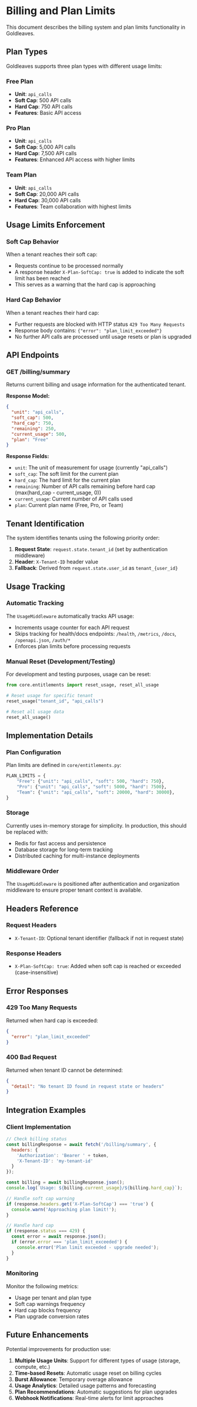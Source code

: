 # Billing and Plan Limits

This document describes the billing system and plan limits functionality in Goldleaves.

## Plan Types

Goldleaves supports three plan types with different usage limits:

### Free Plan
- **Unit**: `api_calls`
- **Soft Cap**: 500 API calls
- **Hard Cap**: 750 API calls
- **Features**: Basic API access

### Pro Plan
- **Unit**: `api_calls`
- **Soft Cap**: 5,000 API calls
- **Hard Cap**: 7,500 API calls
- **Features**: Enhanced API access with higher limits

### Team Plan
- **Unit**: `api_calls`
- **Soft Cap**: 20,000 API calls
- **Hard Cap**: 30,000 API calls
- **Features**: Team collaboration with highest limits

## Usage Limits Enforcement

### Soft Cap Behavior

When a tenant reaches their soft cap:
- Requests continue to be processed normally
- A response header `X-Plan-SoftCap: true` is added to indicate the soft limit has been reached
- This serves as a warning that the hard cap is approaching

### Hard Cap Behavior

When a tenant reaches their hard cap:
- Further requests are blocked with HTTP status `429 Too Many Requests`
- Response body contains: `{"error": "plan_limit_exceeded"}`
- No further API calls are processed until usage resets or plan is upgraded

## API Endpoints

### GET /billing/summary

Returns current billing and usage information for the authenticated tenant.

**Response Model:**
```json
{
  "unit": "api_calls",
  "soft_cap": 500,
  "hard_cap": 750,
  "remaining": 250,
  "current_usage": 500,
  "plan": "Free"
}
```

**Response Fields:**
- `unit`: The unit of measurement for usage (currently "api_calls")
- `soft_cap`: The soft limit for the current plan
- `hard_cap`: The hard limit for the current plan
- `remaining`: Number of API calls remaining before hard cap (max(hard_cap - current_usage, 0))
- `current_usage`: Current number of API calls used
- `plan`: Current plan name (Free, Pro, or Team)

## Tenant Identification

The system identifies tenants using the following priority order:

1. **Request State**: `request.state.tenant_id` (set by authentication middleware)
2. **Header**: `X-Tenant-ID` header value
3. **Fallback**: Derived from `request.state.user_id` as `tenant_{user_id}`

## Usage Tracking

### Automatic Tracking

The `UsageMiddleware` automatically tracks API usage:
- Increments usage counter for each API request
- Skips tracking for health/docs endpoints: `/health`, `/metrics`, `/docs`, `/openapi.json`, `/auth/*`
- Enforces plan limits before processing requests

### Manual Reset (Development/Testing)

For development and testing purposes, usage can be reset:

```python
from core.entitlements import reset_usage, reset_all_usage

# Reset usage for specific tenant
reset_usage("tenant_id", "api_calls")

# Reset all usage data
reset_all_usage()
```

## Implementation Details

### Plan Configuration

Plan limits are defined in `core/entitlements.py`:

```python
PLAN_LIMITS = {
    "Free": {"unit": "api_calls", "soft": 500, "hard": 750},
    "Pro": {"unit": "api_calls", "soft": 5000, "hard": 7500},
    "Team": {"unit": "api_calls", "soft": 20000, "hard": 30000},
}
```

### Storage

Currently uses in-memory storage for simplicity. In production, this should be replaced with:
- Redis for fast access and persistence
- Database storage for long-term tracking
- Distributed caching for multi-instance deployments

### Middleware Order

The `UsageMiddleware` is positioned after authentication and organization middleware to ensure proper tenant context is available.

## Headers Reference

### Request Headers

- `X-Tenant-ID`: Optional tenant identifier (fallback if not in request state)

### Response Headers

- `X-Plan-SoftCap: true`: Added when soft cap is reached or exceeded (case-insensitive)

## Error Responses

### 429 Too Many Requests

Returned when hard cap is exceeded:

```json
{
  "error": "plan_limit_exceeded"
}
```

### 400 Bad Request

Returned when tenant ID cannot be determined:

```json
{
  "detail": "No tenant ID found in request state or headers"
}
```

## Integration Examples

### Client Implementation

```javascript
// Check billing status
const billingResponse = await fetch('/billing/summary', {
  headers: {
    'Authorization': 'Bearer ' + token,
    'X-Tenant-ID': 'my-tenant-id'
  }
});

const billing = await billingResponse.json();
console.log(`Usage: ${billing.current_usage}/${billing.hard_cap}`);

// Handle soft cap warning
if (response.headers.get('X-Plan-SoftCap') === 'true') {
  console.warn('Approaching plan limit!');
}

// Handle hard cap
if (response.status === 429) {
  const error = await response.json();
  if (error.error === 'plan_limit_exceeded') {
    console.error('Plan limit exceeded - upgrade needed');
  }
}
```

### Monitoring

Monitor the following metrics:
- Usage per tenant and plan type
- Soft cap warnings frequency
- Hard cap blocks frequency
- Plan upgrade conversion rates

## Future Enhancements

Potential improvements for production use:

1. **Multiple Usage Units**: Support for different types of usage (storage, compute, etc.)
2. **Time-based Resets**: Automatic usage reset on billing cycles
3. **Burst Allowance**: Temporary overage allowance
4. **Usage Analytics**: Detailed usage patterns and forecasting
5. **Plan Recommendations**: Automatic suggestions for plan upgrades
6. **Webhook Notifications**: Real-time alerts for limit approaches